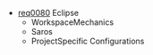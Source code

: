   * [req0080](https://github.com/DomainDrivenArchitecture/ddaRequirement/blob/master/en/requirements/req0080.md) Eclipse
    * WorkspaceMechanics
    * Saros
    * ProjectSpecific Configurations